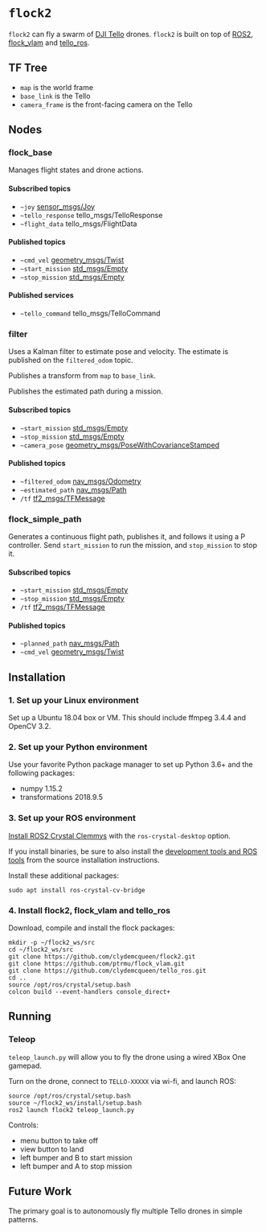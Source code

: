 # `flock2`

`flock2` can fly a swarm of [DJI Tello](https://store.dji.com/product/tello) drones.
`flock2` is built on top of [ROS2](https://index.ros.org/doc/ros2/),
 [flock_vlam](https://github.com/ptrmu/flock_vlam)
 and [tello_ros](https://github.com/clydemcqueen/tello_ros).

## TF Tree

* `map` is the world frame
* `base_link` is the Tello
* `camera_frame` is the front-facing camera on the Tello

## Nodes

### flock_base

Manages flight states and drone actions.

#### Subscribed topics

* `~joy` [sensor_msgs/Joy](http://docs.ros.org/api/sensor_msgs/html/msg/Joy.html)
* `~tello_response` tello_msgs/TelloResponse
* `~flight_data` tello_msgs/FlightData

#### Published topics

* `~cmd_vel` [geometry_msgs/Twist](http://docs.ros.org/api/geometry_msgs/html/msg/Twist.html)
* `~start_mission` [std_msgs/Empty](http://docs.ros.org/api/std_msgs/html/msg/Empty.html)
* `~stop_mission` [std_msgs/Empty](http://docs.ros.org/api/std_msgs/html/msg/Empty.html)

#### Published services

* `~tello_command` tello_msgs/TelloCommand

### filter

Uses a Kalman filter to estimate pose and velocity.
The estimate is published on the `filtered_odom` topic.

Publishes a transform from `map` to `base_link`.

Publishes the estimated path during a mission.

#### Subscribed topics

* `~start_mission` [std_msgs/Empty](http://docs.ros.org/api/std_msgs/html/msg/Empty.html)
* `~stop_mission` [std_msgs/Empty](http://docs.ros.org/api/std_msgs/html/msg/Empty.html)
* `~camera_pose` [geometry_msgs/PoseWithCovarianceStamped](http://docs.ros.org/api/geometry_msgs/html/msg/PoseWithCovarianceStamped.html)

#### Published topics

* `~filtered_odom` [nav_msgs/Odometry](http://docs.ros.org/api/nav_msgs/html/msg/Odometry.html)
* `~estimated_path` [nav_msgs/Path](http://docs.ros.org/api/nav_msgs/html/msg/Path.html)
* `/tf` [tf2_msgs/TFMessage](http://docs.ros.org/api/tf2_msgs/html/msg/TFMessage.html)

### flock_simple_path

Generates a continuous flight path, publishes it, and follows it using a P controller.
Send `start_mission` to run the mission, and `stop_mission` to stop it.

#### Subscribed topics

* `~start_mission` [std_msgs/Empty](http://docs.ros.org/api/std_msgs/html/msg/Empty.html)
* `~stop_mission` [std_msgs/Empty](http://docs.ros.org/api/std_msgs/html/msg/Empty.html)
* `/tf` [tf2_msgs/TFMessage](http://docs.ros.org/api/tf2_msgs/html/msg/TFMessage.html)

#### Published topics

* `~planned_path` [nav_msgs/Path](http://docs.ros.org/api/nav_msgs/html/msg/Path.html)
* `~cmd_vel` [geometry_msgs/Twist](http://docs.ros.org/api/geometry_msgs/html/msg/Twist.html)

## Installation

### 1. Set up your Linux environment

Set up a Ubuntu 18.04 box or VM. This should include ffmpeg 3.4.4 and OpenCV 3.2.

### 2. Set up your Python environment

Use your favorite Python package manager to set up Python 3.6+ and the following packages:

* numpy 1.15.2
* transformations 2018.9.5

### 3. Set up your ROS environment

[Install ROS2 Crystal Clemmys](https://index.ros.org/doc/ros2/Installation/) with the `ros-crystal-desktop` option.

If you install binaries, be sure to also install the 
[development tools and ROS tools](https://index.ros.org/doc/ros2/Installation/Linux-Development-Setup/)
from the source installation instructions.

Install these additional packages:
~~~
sudo apt install ros-crystal-cv-bridge
~~~

### 4. Install flock2, flock_vlam and tello_ros

Download, compile and install the flock packages:
~~~
mkdir -p ~/flock2_ws/src
cd ~/flock2_ws/src
git clone https://github.com/clydemcqueen/flock2.git
git clone https://github.com/ptrmu/flock_vlam.git
git clone https://github.com/clydemcqueen/tello_ros.git
cd ..
source /opt/ros/crystal/setup.bash
colcon build --event-handlers console_direct+
~~~

## Running

### Teleop

`teleop_launch.py` will allow you to fly the drone using a wired XBox One gamepad.

Turn on the drone, connect to `TELLO-XXXXX` via wi-fi, and launch ROS:
~~~
source /opt/ros/crystal/setup.bash
source ~/flock2_ws/install/setup.bash
ros2 launch flock2 teleop_launch.py
~~~

Controls:
* menu button to take off
* view button to land
* left bumper and B to start mission
* left bumper and A to stop mission

## Future Work

The primary goal is to autonomously fly multiple Tello drones in simple patterns.